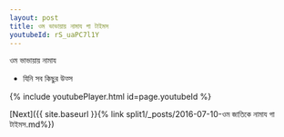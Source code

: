 ```yaml
---
layout: post
title: ওম ভাভায়ায় নামায গা টাইমস
youtubeId: rS_uaPC7l1Y
---
```

 
 
 ওম ভাভায়ায় নামায  
 
 -  যিনি সব কিছুর উত্স 
 
  
 
  
 
 
 
 
 
 


{% include youtubePlayer.html id=page.youtubeId %}
 
[Next]({{ site.baseurl }}{% link  split1/_posts/2016-07-10-ওম জাতিকে নামায গা টাইমস.md%})
 
